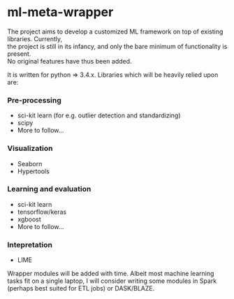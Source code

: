 # ml-meta-wrapper
The project aims to develop a customized ML framework on top of existing libraries. Currently,  
the project is still in its infancy, and only the bare minimum of functionality is present.  
No original features have thus been added.

It is written for python => 3.4.x. 
Libraries which will be heavily relied upon are:

### Pre-processing
* sci-kit learn (for e.g. outlier detection and standardizing)
* scipy
* More to follow...

### Visualization
* Seaborn
* Hypertools

### Learning and evaluation
* sci-kit learn
* tensorflow/keras
* xgboost
* More to follow...

### Intepretation
* LIME

Wrapper modules will be added with time. Albeit most machine learning tasks fit on a single laptop, I will consider writing some modules in Spark (perhaps best suited for ETL jobs) or DASK/BLAZE. 
